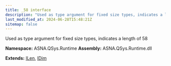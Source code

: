 ```yaml
---
title: _58 interface
description: "Used as type argument for fixed size types, indicates a length of 58  "
last_modified_at: 2024-06-28T15:48:21Z
sitemap: false
---
```


Used as type argument for fixed size types, indicates a length of 58 

**Namespace:** ASNA.QSys.Runtime
**Assembly:** ASNA.QSys.Runtime.dll

**Extends:** [ILen](/reference/runtime/qsys-runtime/i-len.html), [IDim](/reference/runtime/qsys-runtime/i-dim.html)
<br>
<br>
